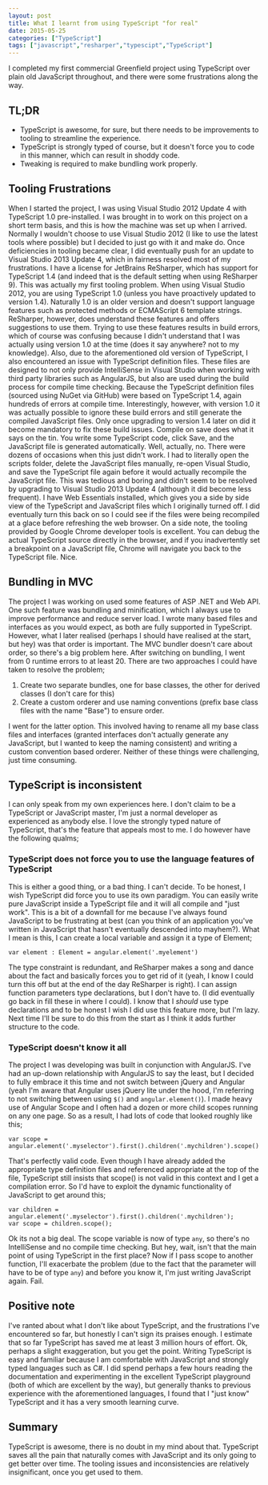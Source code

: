 ```yaml
---
layout: post
title: What I learnt from using TypeScript "for real"
date: 2015-05-25
categories: ["TypeScript"]
tags: ["javascript","resharper","typescipt","TypeScript"]
---
```


I completed my first commercial Greenfield project using TypeScript over plain old JavaScript throughout, and there were some frustrations along the way.

## TL;DR

*   TypeScript is awesome, for sure, but there needs to be improvements to tooling to streamline the experience.
*   TypeScript is strongly typed of course, but it doesn't force you to code in this manner, which can result in shoddy code.
*   Tweaking is required to make bundling work properly.

## Tooling Frustrations

When I started the project, I was using Visual Studio 2012 Update 4 with TypeScript 1.0 pre-installed.  I was brought in to work on this project on a short term basis, and this is how the machine was set up when I arrived.  Normally I wouldn't choose to use Visual Studio 2012 (I like to use the latest tools where possible) but I decided to just go with it and make do.  Once deficiencies in tooling became clear, I did eventually push for an update to Visual Studio 2013 Update 4, which in fairness resolved most of my frustrations. I have a license for JetBrains ReSharper, which has support for TypeScript 1.4 (and indeed that is the default setting when using ReSharper 9).  This was actually my first tooling problem. When using Visual Studio 2012, you are using TypeScript 1.0 (unless you have proactively updated to version 1.4).  Naturally 1.0 is an older version and doesn't support language features such as protected methods or ECMAScript 6 template strings.  ReSharper, however, does understand these features and offers suggestions to use them.  Trying to use these features results in build errors, which of course was confusing because I didn't understand that I was actually using version 1.0 at the time (does it say anywhere? not to my knowledge). Also, due to the aforementioned old version of TypeScript, I also encountered an issue with TypeScript definition files.  These files are designed to not only provide IntelliSense in Visual Studio when working with third party libraries such as AngularJS, but also are used during the build process for compile time checking.  Because the TypeScript definition files (sourced using NuGet via GitHub) were based on TypeScript 1.4, again hundreds of errors at compile time.  Interestingly, however, with version 1.0 it was actually possible to ignore these build errors and still generate the compiled JavaScript files.  Only once upgrading to version 1.4 later on did it become mandatory to fix these build issues. Compile on save does what it says on the tin.  You write some TypeScript code, click Save, and the JavaScript file is generated automatically.  Well, actually, no.  There were dozens of occasions when this just didn't work.  I had to literally open the scripts folder, delete the JavaScript files manually, re-open Visual Studio, and save the TypeScript file again before it would actually recompile the JavaScript file.  This was tedious and boring and didn't seem to be resolved by upgrading to Visual Studio 2013 Update 4 (although it did become less frequent).  I have Web Essentials installed, which gives you a side by side view of the TypeScript and JavaScript files which I originally turned off.  I did eventually turn this back on so I could see if the files were being recompiled at a glace before refreshing the web browser. On a side note, the tooling provided by Google Chrome developer tools is excellent.  You can debug the actual TypeScript source directly in the browser, and if you inadvertently set a breakpoint on a JavaScript file, Chrome will navigate you back to the TypeScript file.  Nice.

## Bundling in MVC

The project I was working on used some features of ASP .NET and Web API.  One such feature was bundling and minification, which I always use to improve performance and reduce server load.  I wrote many based files and interfaces as you would expect, as both are fully supported in TypeScript.  However, what I later realised (perhaps I should have realised at the start, but hey) was that order is important.  The MVC bundler doesn't care about order, so there's a big problem here.  After switching on bundling, I went from 0 runtime errors to at least 20.  There are two approaches I could have taken to resolve the problem;

1.  Create two separate bundles, one for base classes, the other for derived classes (I don't care for this)
2.  Create a custom orderer and use naming conventions (prefix base class files with the name "Base") to ensure order.

I went for the latter option.  This involved having to rename all my base class files and interfaces (granted interfaces don't actually generate any JavaScript, but I wanted to keep the naming consistent) and writing a custom convention based orderer.  Neither of these things were challenging, just time consuming.

## TypeScript is inconsistent

I can only speak from my own experiences here.  I don't claim to be a TypeScript or JavaScript master, I'm just a normal developer as experienced as anybody else. I love the strongly typed nature of TypeScript, that's the feature that appeals most to me.  I do however have the following qualms;

### TypeScript does not force you to use the language features of TypeScript

This is either a good thing, or a bad thing.  I can't decide.  To be honest, I wish TypeScript did force you to use its own paradigm.  You can easily write pure JavaScript inside a TypeScript file and it will all compile and "just work".  This is a bit of a downfall for me because I've always found JavaScript to be frustrating at best (can you think of an application you've written in JavaScript that hasn't eventually descended into mayhem?). What I mean is this, I can create a local variable and assign it a type of Element;

    var element : Element = angular.element('.myelement')

The type constraint is redundant, and ReSharper makes a song and dance about the fact and basically forces you to get rid of it (yeah, I know I could turn this off but at the end of the day ReSharper is right).  I can assign function parameters type declarations, but I don't have to.  (I did eventually go back in fill these in where I could).  I know that I _should_ use type declarations and to be honest I wish I did use this feature more, but I'm lazy.  Next time I'll be sure to do this from the start as I think it adds further structure to the code.

### TypeScript doesn't know it all

The project I was developing was built in conjunction with AngularJS.  I've had an up-down relationship with AngularJS to say the least, but I decided to fully embrace it this time and not switch between jQuery and Angular (yeah I'm aware that Angular uses jQuery lite under the hood, I'm referring to not switching between using `$()` and `angular.element()`).  I made heavy use of Angular Scope and I often had a dozen or more child scopes running on any one page.  So as a result, I had lots of code that looked roughly like this;

    var scope = angular.element('.myselector').first().children('.mychildren').scope()

That's perfectly valid code.  Even though I have already added the appropriate type definition files and referenced appropriate at the top of the file, TypeScript still insists that scope() is not valid in this context and I get a compilation error.  So I'd have to exploit the dynamic functionality of JavaScript to get around this;

    var children = angular.element('.myselector').first().children('.mychildren');
    var scope = children.scope();

Ok its not a big deal.  The scope variable is now of type `any`, so there's no IntelliSense and no compile time checking.  But hey, wait, isn't that the main point of using TypeScript in the first place?  Now if I pass scope to another function, I'll exacerbate the problem (due to the fact that the parameter will have to be of type `any`) and before you know it, I'm just writing JavaScript again.  Fail.

## Positive note

I've ranted about what I don't like about TypeScript, and the frustrations I've encountered so far, but honestly I can't sign its praises enough.  I estimate that so far TypeScript has saved me at least 3 million hours of effort.  Ok, perhaps a slight exaggeration, but you get the point.  Writing TypeScript is easy and familiar because I am comfortable with JavaScript and strongly typed languages such as C#.  I did spend perhaps a few hours reading the documentation and experimenting in the excellent TypeScript playground (both of which are excellent by the way), but generally thanks to previous experience with the aforementioned languages, I found that I "just know" TypeScript and it has a very smooth learning curve.

## Summary

TypeScript is awesome, there is no doubt in my mind about that.  TypeScript saves all the pain that naturally comes with JavaScript and its only going to get better over time.   The tooling issues and inconsistencies are relatively insignificant, once you get used to them.